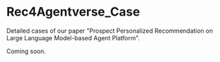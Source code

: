 # Rec4Agentverse_Case

Detailed cases of our paper "Prospect Personalized Recommendation on Large Language Model-based Agent Platform".

Coming soon.
